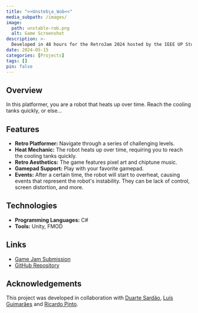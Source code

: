 ```yaml
---
title: ">>Unstɐbʅǝ_ꓤob<<"
media_subpath: /images/
image:
  path: unstable-rob.png
  alt: Game Screenshot
description: >-
  Developed in 48 hours for the RetroJam 2024 hosted by the IEEE UP Student Branch.
date: 2024-05-15
categories: [Projects]
tags: []
pin: false
---
```


## Overview

In this platformer, you are a robot that heats up over time. Reach the cooling tanks quickly, or else...

## Features

- **Retro Platformer:** Navigate through a series of challenging levels.
- **Heat Mechanic:** The robot heats up over time, requiring you to reach the cooling tanks quickly.
- **Retro Aesthetics:** The game features pixel art and chiptune music.
- **Gamepad Support:** Play with your favorite gamepad.
- **Events:** After a certain time, the robot will start to overheat, causing events that represent the robot's instability. They can be lack of control, screen distortion, and more.

## Technologies

- **Programming Languages:** C#
- **Tools:** Unity, FMOD

## Links

- [Game Jam Submission](https://hail-seitan.itch.io/unstable-rob)
- [GitHub Repository](https://github.com/luismrguimaraes/Unstable-Rob)

## Acknowledgements

This project was developed in collaboration with [Duarte Sardão](https://github.com/duarte-sardao), [Luís Guimarães](https://linktr.ee/luisguimaraes) and [Ricardo Pinto](https://github.com/ricas00).
